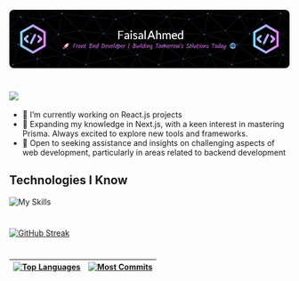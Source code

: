 ![The San Juan Mountains are beautiful!](/assets/github-header-image-1.png 'fai-sas banner image')

#

![](http://github-profile-summary-cards.vercel.app/api/cards/profile-details?username=fai-sas&theme=default)

<!--
**fai-sas/fai-sas** is a ✨ _special_ ✨ repository because its `README.md` (this file) appears on your GitHub profile.

- 🔭 I’m currently working on ...
- 🌱 I’m currently learning ...
- 👯 I’m looking to collaborate on ...
- 🤔 I’m looking for help with ...
- 💬 Ask me about ...
- 📫 How to reach me: ...
- 😄 Pronouns: ...
- ⚡ Fun fact: ...
-->

- 🔭 I’m currently working on React.js projects
- 🌱 Expanding my knowledge in Next.js, with a keen interest in mastering Prisma. Always excited to explore new tools and frameworks.
- 🤔 Open to seeking assistance and insights on challenging aspects of web development, particularly in areas related to backend development

## Technologies I Know

![My Skills](https://skillicons.dev/icons?i=html,css,tailwind,js,react,nodejs,express,mongodb,)


#

[![GitHub Streak](https://github-readme-streak-stats.herokuapp.com?user=fai-sas&theme=react&hide_border=true)](https://git.io/streak-stats)

#

| [![Top Languages](http://github-profile-summary-cards.vercel.app/api/cards/repos-per-language?username=fai-sas&theme=default)](https://github.com/fai-sas) | [![Most Commits](http://github-profile-summary-cards.vercel.app/api/cards/most-commit-language?username=fai-sas&theme=default)](https://github.com/fai-sas) |
| ---------------------------------------------------------------------------------------------------------------------------------------------------------- | ----------------------------------------------------------------------------------------------------------------------------------------------------------- |
